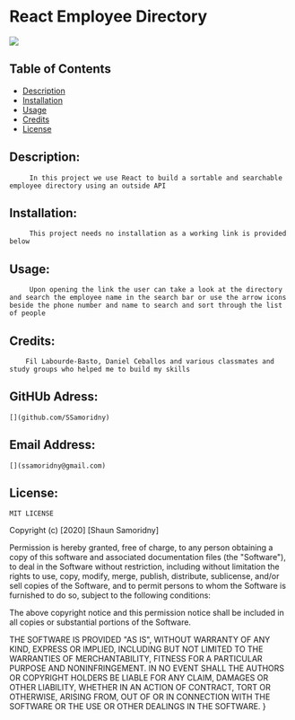 

# React Employee Directory
![](https://img.shields.io/badge/README-GOODREADME-brightgreen)

## Table of Contents
- [Description](#description)
- [Installation](#installation)
- [Usage](#usage)
- [Credits](#credits)
- [License](#license)

## Description: 

         In this project we use React to build a sortable and searchable employee directory using an outside API 

## Installation:

         This project needs no installation as a working link is provided below

## Usage:

         Upon opening the link the user can take a look at the directory and search the employee name in the search bar or use the arrow icons beside the phone number and name to search and sort through the list of people 

## Credits:

        Fil Labourde-Basto, Daniel Ceballos and various classmates and study groups who helped me to build my skills

## GitHUb Adress:

    [](github.com/SSamoridny)

## Email Address:

    [](ssamoridny@gmail.com)

## License:
    

    
    MIT LICENSE

Copyright (c) [2020] [Shaun Samoridny]

Permission is hereby granted, free of charge, to any person obtaining a copy
of this software and associated documentation files (the "Software"), to deal
in the Software without restriction, including without limitation the rights
to use, copy, modify, merge, publish, distribute, sublicense, and/or sell
copies of the Software, and to permit persons to whom the Software is
furnished to do so, subject to the following conditions:

The above copyright notice and this permission notice shall be included in all
copies or substantial portions of the Software.

THE SOFTWARE IS PROVIDED "AS IS", WITHOUT WARRANTY OF ANY KIND, EXPRESS OR
IMPLIED, INCLUDING BUT NOT LIMITED TO THE WARRANTIES OF MERCHANTABILITY,
FITNESS FOR A PARTICULAR PURPOSE AND NONINFRINGEMENT. IN NO EVENT SHALL THE
AUTHORS OR COPYRIGHT HOLDERS BE LIABLE FOR ANY CLAIM, DAMAGES OR OTHER
LIABILITY, WHETHER IN AN ACTION OF CONTRACT, TORT OR OTHERWISE, ARISING FROM,
OUT OF OR IN CONNECTION WITH THE SOFTWARE OR THE USE OR OTHER DEALINGS IN THE
SOFTWARE.
}
      

   
